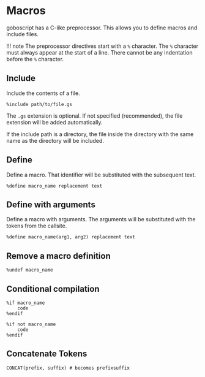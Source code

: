 # Macros

goboscript has a C-like preprocessor. This allows you to define macros and
include files.

!!! note
    The preprocessor directives start with a `%` character. The `%` character must
    always appear at the start of a line. There cannot be any indentation before the
    `%` character.

## Include

Include the contents of a file.

```goboscript
%include path/to/file.gs
```

The `.gs` extension is optional. If not specified (recommended), the file extension will
be added automatically.

If the include path is a directory, the file inside the directory with the same name as
the directory will be included.

## Define

Define a macro. That identifier will be substituted with the subsequent text.

```goboscript
%define macro_name replacement text
```

## Define with arguments

Define a macro with arguments. The arguments will be substituted with the tokens from
the callsite.

```goboscript
%define macro_name(arg1, arg2) replacement text
```

## Remove a macro definition

```goboscript
%undef macro_name
```

## Conditional compilation

```goboscript
%if macro_name
    code
%endif
```

```goboscript
%if not macro_name
    code
%endif
```

## Concatenate Tokens

```goboscript
CONCAT(prefix, suffix) # becomes prefixsuffix
```
